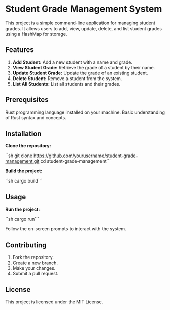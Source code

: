 # Student Grade Management System
This project is a simple command-line application for managing student grades. It allows users to add, view, update, delete, and list student grades using a HashMap for storage.

## Features
1. **Add Student:** Add a new student with a name and grade.
2. **View Student Grade:** Retrieve the grade of a student by their name.
3. **Update Student Grade:** Update the grade of an existing student.
4. **Delete Student:** Remove a student from the system.
5. **List All Students:** List all students and their grades.

## Prerequisites
Rust programming language installed on your machine.
Basic understanding of Rust syntax and concepts.

## Installation
**Clone the repository:**

``sh
git clone https://github.com/yourusername/student-grade-management.git
cd student-grade-management```

**Build the project:**

``sh
cargo build```

## Usage
**Run the project:**

``sh
cargo run```

Follow the on-screen prompts to interact with the system.

## Contributing
1. Fork the repository.
2. Create a new branch.
3. Make your changes.
4. Submit a pull request.

## License
This project is licensed under the MIT License.
